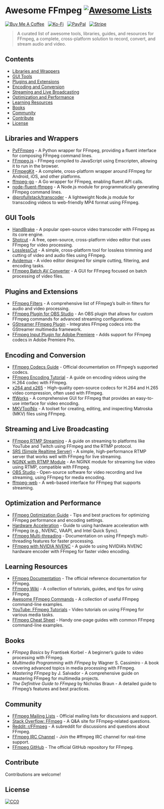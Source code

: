 # Awesome FFmpeg [![Awesome Lists](https://srv-cdn.himpfen.io/badges/awesome-lists/awesomelists-flat.svg)](https://github.com/awesomelistsio/awesome)

[![Buy Me A Coffee](https://srv-cdn.himpfen.io/badges/buymeacoffee/buymeacoffee-flat.svg)](https://tinyurl.com/2h9aktmd) &nbsp; [![Ko-Fi](https://srv-cdn.himpfen.io/badges/kofi/kofi-flat.svg)](https://tinyurl.com/d4xnrptz) &nbsp; [![PayPal](https://srv-cdn.himpfen.io/badges/paypal/paypal-flat.svg)](https://tinyurl.com/mr22naua) &nbsp; [![Stripe](https://srv-cdn.himpfen.io/badges/stripe/stripe-flat.svg)](https://tinyurl.com/e8ymxdw3)

> A curated list of awesome tools, libraries, guides, and resources for FFmpeg, a complete, cross-platform solution to record, convert, and stream audio and video.

## Contents

- [Libraries and Wrappers](#libraries-and-wrappers)
- [GUI Tools](#gui-tools)
- [Plugins and Extensions](#plugins-and-extensions)
- [Encoding and Conversion](#encoding-and-conversion)
- [Streaming and Live Broadcasting](#streaming-and-live-broadcasting)
- [Optimization and Performance](#optimization-and-performance)
- [Learning Resources](#learning-resources)
- [Books](#books)
- [Community](#community)
- [Contribute](#contribute)
- [License](#license)

## Libraries and Wrappers

- [PyFFmpeg](https://github.com/kkroening/ffmpeg-python) - A Python wrapper for FFmpeg, providing a fluent interface for composing FFmpeg command lines.
- [FFmpeg.js](https://github.com/Kagami/ffmpeg.js) - FFmpeg compiled to JavaScript using Emscripten, allowing it to run in the browser.
- [FFmpegKit](https://github.com/tanersener/ffmpeg-kit) - A complete, cross-platform wrapper around FFmpeg for Android, iOS, and other platforms.
- [ffmpeg-go](https://github.com/u2takey/ffmpeg-go) - A Go wrapper for FFmpeg, enabling fluent API calls.
- [node-fluent-ffmpeg](https://github.com/fluent-ffmpeg/node-fluent-ffmpeg) - A Node.js module for programmatically generating FFmpeg command lines.
- [@profullstack/transcoder](https://www.npmjs.com/package/@profullstack/transcoder) - A lightweight Node.js module for transcoding videos to web-friendly MP4 format using FFmpeg. 

## GUI Tools

- [HandBrake](https://handbrake.fr/) - A popular open-source video transcoder with FFmpeg as its core engine.
- [Shotcut](https://shotcut.org/) - A free, open-source, cross-platform video editor that uses FFmpeg for video processing.
- [LosslessCut](https://github.com/mifi/lossless-cut) - A simple, cross-platform tool for lossless trimming and cutting of video and audio files using FFmpeg.
- [Avidemux](http://avidemux.sourceforge.net/) - A video editor designed for simple cutting, filtering, and encoding tasks.
- [FFmpeg Batch AV Converter](https://www.ffmpeg-batch.com/) - A GUI for FFmpeg focused on batch processing of video files.

## Plugins and Extensions

- [FFmpeg Filters](https://ffmpeg.org/ffmpeg-filters.html) - A comprehensive list of FFmpeg’s built-in filters for audio and video processing.
- [FFmpeg Plugin for OBS Studio](https://obsproject.com/) - An OBS plugin that allows for custom FFmpeg commands for advanced streaming configurations.
- [GStreamer FFmpeg Plugin](https://gstreamer.freedesktop.org/modules/gst-libav.html) - Integrates FFmpeg codecs into the GStreamer multimedia framework.
- [FFmpeg Input Plugin for Adobe Premiere](https://www.fnordware.com/AdobeFFmpeg/) - Adds support for FFmpeg codecs in Adobe Premiere Pro.

## Encoding and Conversion

- [FFmpeg Codecs Guide](https://ffmpeg.org/ffmpeg-codecs.html) - Official documentation on FFmpeg’s supported codecs.
- [FFmpeg Encoding Tutorial](https://trac.ffmpeg.org/wiki/Encode/H.264) - A guide on encoding videos using the H.264 codec with FFmpeg.
- [x264 and x265](https://www.videolan.org/developers/x264.html) - High-quality open-source codecs for H.264 and H.265 video compression, often used with FFmpeg.
- [ffWorks](https://www.ffworks.net/) - A comprehensive GUI for FFmpeg that provides an easy-to-use interface for video encoding.
- [MKVToolNix](https://mkvtoolnix.download/) - A toolset for creating, editing, and inspecting Matroska (MKV) files using FFmpeg.

## Streaming and Live Broadcasting

- [FFmpeg RTMP Streaming](https://trac.ffmpeg.org/wiki/StreamingGuide) - A guide on streaming to platforms like YouTube and Twitch using FFmpeg and the RTMP protocol.
- [SRS (Simple Realtime Server)](https://github.com/ossrs/srs) - A simple, high-performance RTMP server that works well with FFmpeg for live streaming.
- [NGINX with RTMP Module](https://github.com/arut/nginx-rtmp-module) - An NGINX module for streaming live video using RTMP, compatible with FFmpeg.
- [OBS Studio](https://obsproject.com/) - Open-source software for video recording and live streaming, using FFmpeg for media encoding.
- [ffmpeg-web](https://github.com/jplayer-js/ffmpeg-web) - A web-based interface for FFmpeg that supports streaming.

## Optimization and Performance

- [FFmpeg Optimization Guide](https://trac.ffmpeg.org/wiki/EncodingGuide) - Tips and best practices for optimizing FFmpeg performance and encoding settings.
- [Hardware Acceleration](https://trac.ffmpeg.org/wiki/HWAccelIntro) - Guide to using hardware acceleration with FFmpeg (e.g., NVENC, VAAPI, and Intel Quick Sync).
- [FFmpeg Multi-threading](https://ffmpeg.org/ffmpeg.html#Multi-threading) - Documentation on using FFmpeg’s multi-threading features for faster processing.
- [FFmpeg with NVIDIA NVENC](https://developer.nvidia.com/ffmpeg-nvenc) - A guide to using NVIDIA’s NVENC hardware encoder with FFmpeg for faster video encoding.

## Learning Resources

- [FFmpeg Documentation](https://ffmpeg.org/documentation.html) - The official reference documentation for FFmpeg.
- [FFmpeg Wiki](https://trac.ffmpeg.org/wiki) - A collection of tutorials, guides, and tips for using FFmpeg.
- [Awesome FFmpeg Commands](https://github.com/amiaopensource/awesome-ffmpeg) - A collection of useful FFmpeg command-line examples.
- [YouTube: FFmpeg Tutorials](https://www.youtube.com/results?search_query=ffmpeg+tutorial) - Video tutorials on using FFmpeg for various media tasks.
- [FFmpeg Cheat Sheet](https://gist.github.com/) - Handy one-page guides with common FFmpeg command-line examples.

## Books

- *FFmpeg Basics* by Frantisek Korbel - A beginner’s guide to video processing with FFmpeg.
- *Multimedia Programming with FFmpeg* by Wagner S. Cassimiro - A book covering advanced topics in media processing with FFmpeg.
- *Mastering FFmpeg* by J. Salvador - A comprehensive guide on mastering FFmpeg for multimedia projects.
- *The Definitive Guide to FFmpeg* by Nicholas Braun - A detailed guide to FFmpeg’s features and best practices.

## Community

- [FFmpeg Mailing Lists](https://ffmpeg.org/contact.html) - Official mailing lists for discussions and support.
- [Stack Overflow: FFmpeg](https://stackoverflow.com/questions/tagged/ffmpeg) - A Q&A site for FFmpeg-related questions.
- [Reddit: r/FFmpeg](https://www.reddit.com/r/ffmpeg/) - A subreddit for discussions and questions about FFmpeg.
- [FFmpeg IRC Channel](https://ffmpeg.org/contact.html#IRCChannels) - Join the #ffmpeg IRC channel for real-time support.
- [FFmpeg GitHub](https://github.com/FFmpeg/FFmpeg) - The official GitHub repository for FFmpeg.

## Contribute

Contributions are welcome!

## License

[![CC0](https://mirrors.creativecommons.org/presskit/buttons/88x31/svg/by-sa.svg)](http://creativecommons.org/licenses/by-sa/4.0/)
